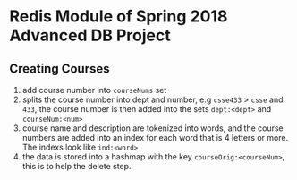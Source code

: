 # Redis Module of Spring 2018 Advanced DB Project
## Creating Courses
1. add course number into `courseNums` set
2. splits the course number into dept and number, e.g `csse433` > `csse` and `433`, the course number is then added into the sets `dept:<dept>` and `courseNum:<num>`
3. course name and description are tokenized into words, and the course numbers are added into an index for each word that is 4 letters or more. The indexs look like `ind:<word>`
4. the data is stored into a hashmap with the key `courseOrig:<courseNum>`, this is to help the delete step.
